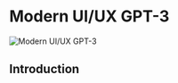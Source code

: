 # Modern UI/UX GPT-3
<!-- ### [Live Site](https://gpt3-jsm.com/) -->

![Modern UI/UX GPT-3](https://i.ibb.co/TR5LW9z/image.png)


## Introduction

<!-- You might be wondering, what are the prerequisites for building such an amazing website? Don't worry, this course is completely beginner-friendly! We're going to start easy and them move to more complex topics. Every step of the way will be explained. Alongside building the website, you'll learn: -->

<!-- - React Functional components and their reusability
- React file and folder structure
- Fundamental CSS properties to master flex & grid
- Fundamentals of the CSS BEM Model
- From soft and pleasant animations to complex gradients
- Perfectly placed media queries for satisfactory responsiveness covering almost devices
- And at the end you'll learn how to deploy your websites to extremely fast servers and give them a custom domain name. -->
